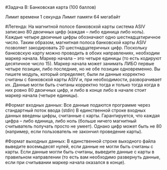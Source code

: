 #Задача B: Банковская карта (100 баллов)

Лимит времени 1 секунда
Лимит памяти 64 мегабайт

#Легенда:
На магнитной полосе банковской карты система ASIV записано 80 двоичных цифр
(каждая – либо единица либо ноль). Каждые четыре двоичные цифры обозначают одно
шестнадцатиричное число. Таким образом, магнитная полоса банковской карты ASIV позволяет
закодировать 20 шестнадцатеричных цифр.
Поскольку банковскую карту можно проводить в обоих направлениях, необходим маркер
начала. Маркер начала – это четыре единицы (то есть кодируют десятичное число 15). Маркер
начала может занимать ЛИБО первые четыре позиции, либо последние, но не обе позиции
одновременно.
Вы пишете модуль, который определяет, были ли данные корректно считаны с банковской
карты ASIV и, при необходимости, разворачивает их. Данные могли быть считаны корректно
тогда и только тогда когда в них ровно 80 двоичных цифр, и либо в конце либо в начале стоит
маркер начала (четыре единицы).

#Формат входных данных:
Все данные подаются программе через стандартный поток ввода (stdin)
В единственной строке входных данных введены цифры, считанные с карты.
Гарантируется, что каждая цифра – либо единица, либо ноль (больше ничего магнитный
считыватель получать просто не умеет). Однако цифр может быть не 80 (например, если
пользователь не закончил проведение карты).

#Формат выходных данных:
В единственной строке выходного файла выведите восемьдесят нулей, если данные не
могли быть считаны с карты.
Если данные могли быть считаны, выведите данные с карты в правильном направлении
(то есть вам необходимо развернуть данные, если при считывании маркер начала оказался в
конце).
